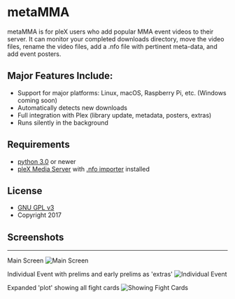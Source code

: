 # metaMMA

metaMMA is for pleX users who add popular MMA event videos to their server.  It can monitor your completed downloads directory, move the video files, rename the video files, add a .nfo file with pertinent meta-data, and add event posters.


## Major Features Include:

 * Support for major platforms: Linux, macOS, Raspberry Pi, etc. (Windows coming soon)
 * Automatically detects new downloads
 * Full integration with Plex (library update, metadata, posters, extras)
 * Runs silently in the background

## Requirements
 * [python 3.0](https://www.python.org/downloads/) or newer
 * [pleX Media Server](https://www.plex.tv/downloads/) with [.nfo importer](https://forums.plex.tv/discussion/38402/metadata-agents-for-exported-xbmc-library) installed
 
## License
 * [GNU GPL v3](http://www.gnu.org/licenses/gpl.html)
 * Copyright 2017

## Screenshots
***
Main Screen
![Main Screen](https://github.com/metaMMA/metaMMA/blob/master/screenshots/main_screen.png)

Individual Event with prelims and early prelims as 'extras'
![Individual Event](https://github.com/metaMMA/metaMMA/blob/master/screenshots/event_with_prelims.png)

Expanded 'plot' showing all fight cards
![Showing Fight Cards](https://github.com/metaMMA/metaMMA/blob/master/screenshots/all_fight_cards.png)
